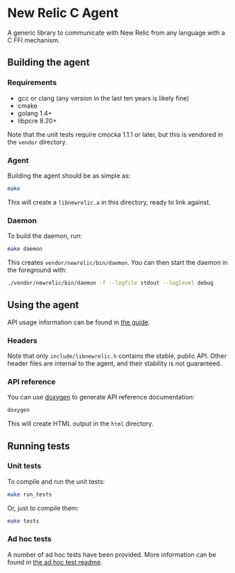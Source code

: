 # New Relic C Agent

A generic library to communicate with New Relic from any language with a C FFI
mechanism.

## Building the agent

### Requirements

* gcc or clang (any version in the last ten years is likely fine)
* cmake
* golang 1.4+
* libpcre 8.20+

Note that the unit tests require cmocka 1.1.1 or later, but this is vendored in
the `vendor` directory.

### Agent

Building the agent should be as simple as:

```sh
make
```

This will create a `libnewrelic.a` in this directory, ready to link against.

### Daemon

To build the daemon, run:

```sh
make daemon
```

This creates `vendor/newrelic/bin/daemon`. You can then start the daemon in the
foreground with:

```sh
./vendor/newrelic/bin/daemon -f --logfile stdout --loglevel debug
```

## Using the agent

API usage information can be found in [the guide](GUIDE.md).

### Headers

Note that only `include/libnewrelic.h` contains the stable, public API. Other
header files are internal to the agent, and their stability is not guaranteed.

### API reference

You can use [doxygen](http://www.doxygen.nl/) to generate API reference
documentation:

```sh
doxygen
```

This will create HTML output in the `html` directory.

## Running tests

### Unit tests

To compile and run the unit tests:

```sh
make run_tests
```

Or, just to compile them:

```sh
make tests
```

### Ad hoc tests

A number of ad hoc tests have been provided. More information can be found in
[the ad hoc test readme](tests/adhoc/README.md).
